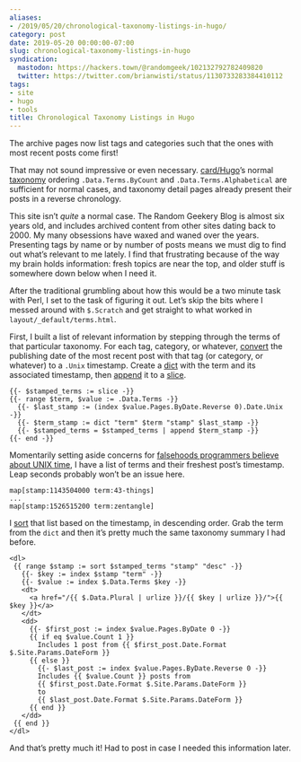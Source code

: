 ```yaml
---
aliases:
- /2019/05/20/chronological-taxonomy-listings-in-hugo/
category: post
date: 2019-05-20 00:00:00-07:00
slug: chronological-taxonomy-listings-in-hugo
syndication:
  mastodon: https://hackers.town/@randomgeek/102132792782409820
  twitter: https://twitter.com/brianwisti/status/1130733283384410112
tags:
- site
- hugo
- tools
title: Chronological Taxonomy Listings in Hugo
---
```


The archive pages now list tags and categories such that the ones with most recent posts come first!

That may not sound impressive or even necessary. [card/Hugo](../../../card/Hugo.md)’s normal [taxonomy](https://gohugo.io/variables/taxonomy/) ordering `.Data.Terms.ByCount` and `.Data.Terms.Alphabetical` are sufficient for normal cases, and taxonomy detail pages already present their posts in a reverse chronology.

This site isn’t *quite* a normal case. The Random Geekery Blog is almost six years  old, and includes archived content from other sites dating back to 2000. My many obsessions have waxed and waned over the years. Presenting tags by name or by number of posts means we must dig to find out what’s relevant to me lately. I find that frustrating because of the way my brain holds information: fresh topics are near the top, and older stuff is somewhere down below when I need it.

After the traditional grumbling about how this would be a two minute task with Perl, I set to the task of figuring it out. Let’s skip the bits where I messed around with `$.Scratch` and get straight to what worked in `layout/_default/terms.html`.

First, I built a list of relevant information by stepping through the terms of that particular taxonomy. For each tag, category, or whatever, [convert](https://gohugo.io/functions/unix/) the publishing date of the most recent post with that tag (or category, or whatever) to a `.Unix` timestamp.  Create a [dict](https://gohugo.io/functions/dict/) with the term and its associated timestamp, then [append](https://gohugo.io/functions/append/) it to a [slice](https://gohugo.io/functions/slice/).

````text
{{- $stamped_terms := slice -}}
{{- range $term, $value := .Data.Terms -}}
  {{- $last_stamp := (index $value.Pages.ByDate.Reverse 0).Date.Unix -}}
  {{- $term_stamp := dict "term" $term "stamp" $last_stamp -}}
  {{- $stamped_terms = $stamped_terms | append $term_stamp -}}
{{- end -}}
````

Momentarily setting aside concerns for [falsehoods programmers believe about UNIX time](https://alexwlchan.net/2019/05/falsehoods-programmers-believe-about-unix-time/), I have a list of terms and their freshest post’s timestamp. Leap seconds probably won’t be an issue here.

````text
map[stamp:1143504000 term:43-things]
...
map[stamp:1526515200 term:zentangle]
````

I [sort](https://gohugo.io/functions/sort/) that list based on the timestamp, in descending order. Grab the term
from the `dict` and then it’s pretty much the same taxonomy summary I had
before.

````text
<dl>
 {{ range $stamp := sort $stamped_terms "stamp" "desc" -}}
   {{- $key := index $stamp "term" -}}
   {{- $value := index $.Data.Terms $key -}}
   <dt>
     <a href="/{{ $.Data.Plural | urlize }}/{{ $key | urlize }}/">{{ $key }}</a>
   </dt>
   <dd>
     {{- $first_post := index $value.Pages.ByDate 0 -}}
     {{ if eq $value.Count 1 }}
       Includes 1 post from {{ $first_post.Date.Format $.Site.Params.DateForm }}
     {{ else }}
       {{- $last_post := index $value.Pages.ByDate.Reverse 0 -}}
       Includes {{ $value.Count }} posts from
       {{ $first_post.Date.Format $.Site.Params.DateForm }}
       to
       {{ $last_post.Date.Format $.Site.Params.DateForm }}
     {{ end }}
   </dd>
 {{ end }}
</dl>
````

And that’s pretty much it! Had to post in case I needed this information later.

